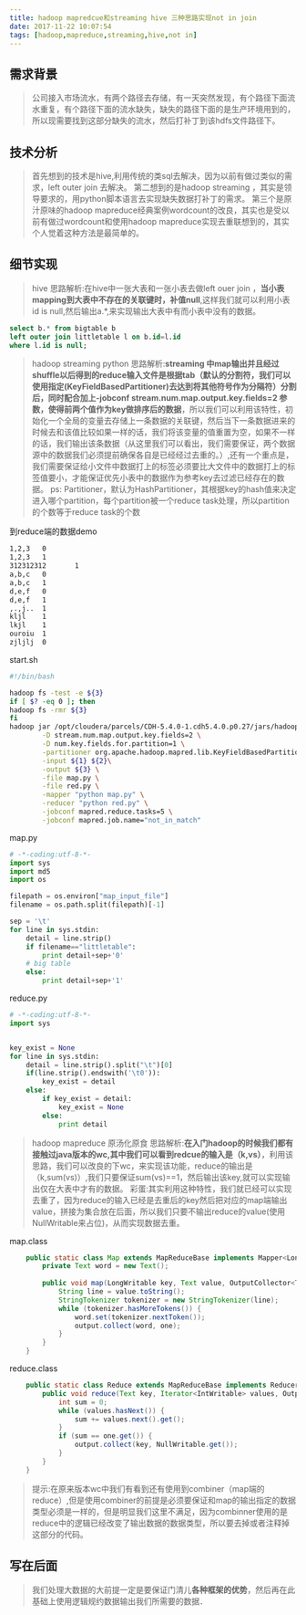 ```yaml
---
title: hadoop mapredcue和streaming hive 三种思路实现not in join
date: 2017-11-22 10:07:54
tags: [hadoop,mapreduce,streaming,hive,not in]
---
```

## 需求背景
> 公司接入市场流水，有两个路径去存储，有一天突然发现，有个路径下面流水重复，有个路径下面的流水缺失，缺失的路径下面的是生产环境用到的，所以现需要找到这部分缺失的流水，然后打补丁到该hdfs文件路径下。
<!--more-->
## 技术分析
>首先想到的技术是hive,利用传统的类sql去解决，因为以前有做过类似的需求，left outer join 去解决。
>第二想到的是hadoop streaming ，其实是领导要求的，用python脚本语言去实现缺失数据打补丁的需求。
>第三个是原汁原味的hadoop mapreduce经典案例wordcount的改良，其实也是受以前有做过wordcount和使用hadoop mapreduce实现去重联想到的，其实个人觉着这种方法是最简单的。

## 细节实现
>hive
>思路解析:在hive中一张大表和一张小表去做left ouer join ，**当小表mapping到大表中不存在的关联键时，补值null**,这样我们就可以利用小表id is  null,然后输出a.*,来实现输出大表中有而小表中没有的数据。

``` sql
select b.* from bigtable b
left outer join littletable l on b.id=l.id
where l.id is null;
```

>hadoop streaming python 
>思路解析:**streaming 中map输出并且经过shuffle以后得到的reduce输入文件是根据tab（默认的分割符，我们可以使用指定(KeyFieldBasedPartitioner)去达到将其他符号作为分隔符）分割后，同时配合加上-jobconf stream.num.map.output.key.fields=2 参数，使得前两个值作为key做排序后的数据**，所以我们可以利用该特性，初始化一个全局的变量去存储上一条数据的关联键，然后当下一条数据进来的时候去和该值比较如果一样的话，我们将该变量的值重置为空，如果不一样的话，我们输出该条数据（从这里我们可以看出，我们需要保证，两个数据源中的数据我们必须提前确保各自是已经经过去重的。）,还有一个重点是，我们需要保证给小文件中数据打上的标签必须要比大文件中的数据打上的标签值要小，才能保证优先小表中的数据作为参考key去过滤已经存在的数据。
>ps: Partitioner，默认为HashPartitioner，其根据key的hash值来决定进入哪个partition，每个partition被一个reduce task处理，所以partition的个数等于reduce task的个数


到reduce端的数据demo
``` bash
1,2,3   0
1,2,3   1
312312312       1
a,b,c   0
a,b,c   1
d,e,f   0
d,e,f   1
,.,j..  1
kljl    1
lkjl    1
ouroiu  1
zjljlj  0
```

start.sh

``` bash
#!/bin/bash

hadoop fs -test -e ${3}
if [ $? -eq 0 ]; then
hadoop fs -rmr ${3}
fi
hadoop jar /opt/cloudera/parcels/CDH-5.4.0-1.cdh5.4.0.p0.27/jars/hadoop-streaming-2.6.0-cdh5.4.0.jar \
        -D stream.num.map.output.key.fields=2 \
        -D num.key.fields.for.partition=1 \
        -partitioner org.apache.hadoop.mapred.lib.KeyFieldBasedPartitioner \
        -input ${1} ${2}\
        -output ${3} \
        -file map.py \
        -file red.py \
        -mapper "python map.py" \
        -reducer "python red.py" \
        -jobconf mapred.reduce.tasks=5 \
        -jobconf mapred.job.name="not_in_match"
```


map.py
``` python
# -*-coding:utf-8-*-  
import sys
import md5
import os

filepath = os.environ["map_input_file"]
filename = os.path.split(filepath)[-1]

sep = '\t'
for line in sys.stdin:
	detail = line.strip()
	if filename=="littletable":
		print detail+sep+'0'
	# big table
	else:
		print detail+sep+'1'

```


reduce.py

``` python
# -*-coding:utf-8-*-  
import sys


key_exist = None
for line in sys.stdin:
	detail = line.strip().split("\t")[0]
	if(line.strip().endswith('\t0')):
		key_exist = detail
	else:
		if key_exist = detail:
			key_exist = None
		else:
			print detail

```

>hadoop mapreduce 原汤化原食
>思路解析:**在入门hadoop的时候我们都有接触过java版本的wc,其中我们可以看到redcue的输入是（k,vs）**，利用该思路，我们可以改良的下wc，来实现该功能，reduce的输出是（k,sum(vs)）,我们只要保证sum(vs)==1，然后输出该key,就可以实现输出仅在大表中才有的数据。
>彩蛋:其实利用这种特性，我们就已经可以实现去重了，因为reduce的输入已经是去重后的key然后把对应的map端输出value，拼接为集合放在后面，所以我们只要不输出reduce的value(使用NullWritable来占位)，从而实现数据去重。

map.class
``` java
    public static class Map extends MapReduceBase implements Mapper<LongWritable, Text, Text, IntWritable> {
        private Text word = new Text();
        
        public void map(LongWritable key, Text value, OutputCollector<Text, IntWritable> output, Reporter reporter) throws IOException {
            String line = value.toString();
            StringTokenizer tokenizer = new StringTokenizer(line);
            while (tokenizer.hasMoreTokens()) {
                word.set(tokenizer.nextToken());
                output.collect(word, one);
            }
        }
    }
```
reduce.class

``` java
    public static class Reduce extends MapReduceBase implements Reducer<Text, IntWritable, Text, NullWritable> {
        public void reduce(Text key, Iterator<IntWritable> values, OutputCollector<Text, NullWritable> output, Reporter reporter) throws IOException {
            int sum = 0;
            while (values.hasNext()) {
                sum += values.next().get();
            }
            if (sum == one.get()) {
                output.collect(key, NullWritable.get());
            }
        }
    }
```
>提示:在原来版本wc中我们有看到还有使用到combiner（map端的reduce）,但是使用combiner的前提是必须要保证和map的输出指定的数据类型必须是一样的，但是明显我们这里不满足，因为combinner使用的是reduce中的逻辑已经改变了输出数据的数据类型，所以要去掉或者注释掉这部分的代码。


## 写在后面
>我们处理大数据的大前提一定是要保证门清儿**各种框架的优势**，然后再在此基础上使用逻辑规约数据输出我们所需要的数据．

